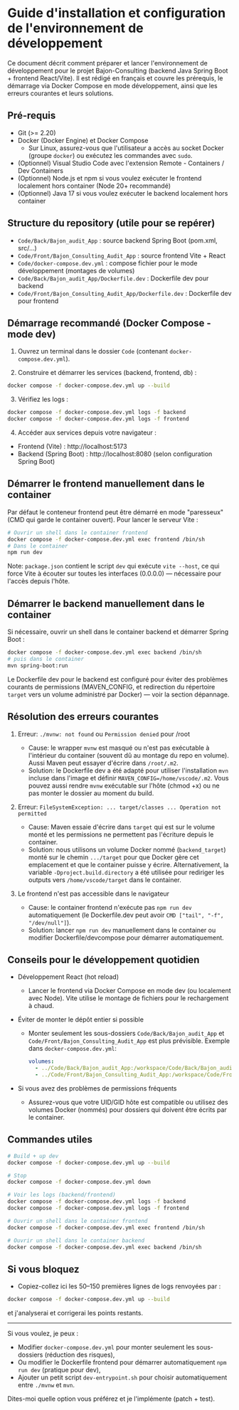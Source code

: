 # Guide d'installation et configuration de l'environnement de développement

Ce document décrit comment préparer et lancer l'environnement de développement pour le projet Bajon-Consulting (backend Java Spring Boot + frontend React/Vite). Il est rédigé en français et couvre les prérequis, le démarrage via Docker Compose en mode développement, ainsi que les erreurs courantes et leurs solutions.

## Pré-requis

- Git (>= 2.20)
- Docker (Docker Engine) et Docker Compose
  - Sur Linux, assurez-vous que l'utilisateur a accès au socket Docker (groupe `docker`) ou exécutez les commandes avec `sudo`.
- (Optionnel) Visual Studio Code avec l'extension Remote - Containers / Dev Containers
- (Optionnel) Node.js et npm si vous voulez exécuter le frontend localement hors container (Node 20+ recommandé)
- (Optionnel) Java 17 si vous voulez exécuter le backend localement hors container

## Structure du repository (utile pour se repérer)

- `Code/Back/Bajon_audit_App` : source backend Spring Boot (pom.xml, src/...)
- `Code/Front/Bajon_Consulting_Audit_App` : source frontend Vite + React
- `Code/docker-compose.dev.yml` : compose fichier pour le mode développement (montages de volumes)
- `Code/Back/Bajon_audit_App/Dockerfile.dev` : Dockerfile dev pour backend
- `Code/Front/Bajon_Consulting_Audit_App/Dockerfile.dev` : Dockerfile dev pour frontend

## Démarrage recommandé (Docker Compose - mode dev)

1. Ouvrez un terminal dans le dossier `Code` (contenant `docker-compose.dev.yml`).

2. Construire et démarrer les services (backend, frontend, db) :

```sh
docker compose -f docker-compose.dev.yml up --build
```

3. Vérifiez les logs :

```sh
docker compose -f docker-compose.dev.yml logs -f backend
docker compose -f docker-compose.dev.yml logs -f frontend
```

4. Accéder aux services depuis votre navigateur :

- Frontend (Vite) : http://localhost:5173
- Backend (Spring Boot) : http://localhost:8080 (selon configuration Spring Boot)

## Démarrer le frontend manuellement dans le container

Par défaut le conteneur frontend peut être démarré en mode "paresseux" (CMD qui garde le container ouvert). Pour lancer le serveur Vite :

```sh
# Ouvrir un shell dans le container frontend
docker compose -f docker-compose.dev.yml exec frontend /bin/sh
# Dans le container
npm run dev
```

Note: `package.json` contient le script `dev` qui exécute `vite --host`, ce qui force Vite à écouter sur toutes les interfaces (0.0.0.0) — nécessaire pour l'accès depuis l'hôte.

## Démarrer le backend manuellement dans le container

Si nécessaire, ouvrir un shell dans le container backend et démarrer Spring Boot :

```sh
docker compose -f docker-compose.dev.yml exec backend /bin/sh
# puis dans le container
mvn spring-boot:run
```

Le Dockerfile dev pour le backend est configuré pour éviter des problèmes courants de permissions (MAVEN_CONFIG, et redirection du répertoire `target` vers un volume administré par Docker) — voir la section dépannage.

## Résolution des erreurs courantes

1. Erreur: `./mvnw: not found` ou `Permission denied` pour /root
   - Cause: le wrapper `mvnw` est masqué ou n'est pas exécutable à l'intérieur du container (souvent dû au montage du repo en volume). Aussi Maven peut essayer d'écrire dans `/root/.m2`.
   - Solution: le Dockerfile dev a été adapté pour utiliser l'installation `mvn` incluse dans l'image et définir `MAVEN_CONFIG=/home/vscode/.m2`. Vous pouvez aussi rendre `mvnw` exécutable sur l'hôte (chmod +x) ou ne pas monter le dossier au moment du build.

2. Erreur: `FileSystemException: ... target/classes ... Operation not permitted`
   - Cause: Maven essaie d'écrire dans `target` qui est sur le volume monté et les permissions ne permettent pas l'écriture depuis le container.
   - Solution: nous utilisons un volume Docker nommé (`backend_target`) monté sur le chemin `.../target` pour que Docker gère cet emplacement et que le container puisse y écrire. Alternativement, la variable `-Dproject.build.directory` a été utilisée pour rediriger les outputs vers `/home/vscode/target` dans le container.

3. Le frontend n'est pas accessible dans le navigateur
   - Cause: le container frontend n'exécute pas `npm run dev` automatiquement (le Dockerfile.dev peut avoir `CMD ["tail", "-f", "/dev/null"]`).
   - Solution: lancer `npm run dev` manuellement dans le container ou modifier Dockerfile/devcompose pour démarrer automatiquement.

## Conseils pour le développement quotidien

- Développement React (hot reload)
  - Lancer le frontend via Docker Compose en mode dev (ou localement avec Node). Vite utilise le montage de fichiers pour le rechargement à chaud.

- Éviter de monter le dépôt entier si possible
  - Monter seulement les sous-dossiers `Code/Back/Bajon_audit_App` et `Code/Front/Bajon_Consulting_Audit_App` est plus prévisible. Exemple dans `docker-compose.dev.yml`:
    ```yaml
    volumes:
      - ../Code/Back/Bajon_audit_App:/workspace/Code/Back/Bajon_audit_App:cached
      - ../Code/Front/Bajon_Consulting_Audit_App:/workspace/Code/Front/Bajon_Consulting_Audit_App:cached
    ```

- Si vous avez des problèmes de permissions fréquents
  - Assurez-vous que votre UID/GID hôte est compatible ou utilisez des volumes Docker (nommés) pour dossiers qui doivent être écrits par le container.

## Commandes utiles

```sh
# Build + up dev
docker compose -f docker-compose.dev.yml up --build

# Stop
docker compose -f docker-compose.dev.yml down

# Voir les logs (backend/frontend)
docker compose -f docker-compose.dev.yml logs -f backend
docker compose -f docker-compose.dev.yml logs -f frontend

# Ouvrir un shell dans le container frontend
docker compose -f docker-compose.dev.yml exec frontend /bin/sh

# Ouvrir un shell dans le container backend
docker compose -f docker-compose.dev.yml exec backend /bin/sh
```

## Si vous bloquez

- Copiez-collez ici les 50–150 premières lignes de logs renvoyées par :

```sh
docker compose -f docker-compose.dev.yml up --build
```

et j'analyserai et corrigerai les points restants.

---

Si vous voulez, je peux :
- Modifier `docker-compose.dev.yml` pour monter seulement les sous-dossiers (réduction des risques),
- Ou modifier le Dockerfile frontend pour démarrer automatiquement `npm run dev` (pratique pour dev),
- Ajouter un petit script `dev-entrypoint.sh` pour choisir automatiquement entre `./mvnw` et `mvn`.

Dites-moi quelle option vous préférez et je l'implémente (patch + test).